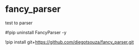 # fancy_parser
test to parser


#!pip uninstall FancyParser -y


!pip install git+https://github.com/diegotsouza/fancy_parser.git


